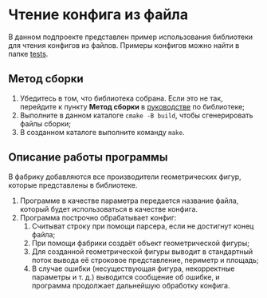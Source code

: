# Чтение конфига из файла
В данном подпроекте представлен пример использования библиотеки для чтения конфигов из файлов.
Примеры конфигов можно найти в папке [tests](client/tests).

## Метод сборки
1. Убедитесь в том, что библиотека собрана. Если это не так, перейдите к пункту **Метод сборки**
в [руководстве](/lib_shape/README.md) по библиотеке;
2. Выполните в данном каталоге `cmake -B build`, чтобы сгенерировать файлы сборки;
3. В созданном каталоге выполните команду `make`.

## Описание работы программы
В фабрику добавляются все производители геометрических фигур, которые представлены в библиотеке.

1. Программе в качестве параметра передается название файла, который будет использоваться в качестве конфига.
2. Программа построчно обрабатывает конфиг:
   1. Считыват строку при помощи парсера, если не достигнут конец файла;
   2. При помощи фабрики создаёт объект геометрической фигуры;
   3. Для созданной геометрической фигуры выводит в стандартный поток вывода её строковое представление,
   периметр и площадь;
   4. В случае ошибки (несуществующая фигура, некорректные параметры и т. д.) выводится сообщение об ошибке,
   и программа продолжает дальнейшую обработку конфига.
